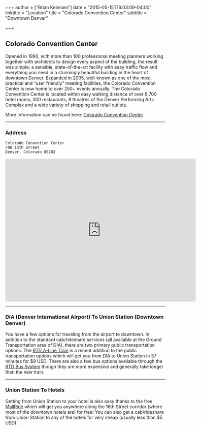+++
author = ["Brian Ketelsen"]
date = "2015-05-15T16:03:09-04:00"
linktitle = "Location"
title = "Colorado Convention Center"
subtitle = "Downtown Denver"

+++

## Colorado Convention Center
Opened in 1990, with more than 100 professional meeting planners working together with architects to design every aspect of the building, the result was simple; a sensible, state-of-the-art facility with easy traffic flow and everything you need in a stunningly beautiful building in the heart of downtown Denver. Expanded in 2005, well-known as one of the most practical and “user friendly” meeting facilities, the Colorado Convention Center is now home to over 250+ events annually. The Colorado Convention Center is located within easy walking distance of over 8,700 hotel rooms, 300 restaurants, 9 theatres of the Denver Performing Arts Complex and a wide variety of shopping and retail outlets.

More Information can be found here: [Colorado Convention Center](http://denverconvention.com)

---
### Address
	Colorado Convention Center
	700 14th Street
	Denver, Colorado 80202

<iframe src="https://www.google.com/maps/embed?pb=!1m14!1m8!1m3!1d3067.8723967161754!2d-104.99639859999999!3d39.7425171!3m2!1i1024!2i768!4f13.1!3m3!1m2!1s0x876c78d19ee5341f%3A0x3d2bbf54ad753723!2s700+14th+St%2C+Denver%2C+CO+80202!5e0!3m2!1sen!2sus!4v1431656220832" width="600" height="450" frameborder="0" style="border:0"></iframe>

---
### DIA (Denver International Airport) To Union Station (Downtown Denver)

You have a few options for traveling from the airport to downtown. In addition to the standard cab/rideshare services (all available at the Ground Transportation area of DIA), there are two primary public transportation options. The [RTD A-Line Train](http://www.rtd-denver.com/a-line.shtml) is a recent addition to the public transportation options which will get you from DIA to Union Station in 37 minutes for $9 USD. There are also a few bus options available through the [RTD Bus System](http://www.rtd-denver.com/airport.shtml) though they are more expensive and generally take longer than the new train.

---
### Union Station To Hotels

Getting from Union Station to your hotel is also easy thanks to the free [MallRide](http://www.rtd-denver.com/FREEMallRide.shtml) which will get you anywhere along the 16th Street corridor (where most of the downtown hotels are) for free! You can also get a cab/rideshare from Union Station to any of the hotels for very cheap (usually less than $5 USD).
